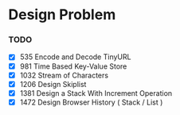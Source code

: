 # Design Problem

### TODO
- [x] 535  Encode and Decode TinyURL
- [x] 981  Time Based Key-Value Store
- [x] 1032 Stream of Characters
- [x] 1206 Design Skiplist
- [x] 1381 Design a Stack With Increment Operation
- [x] 1472 Design Browser History ( Stack / List )